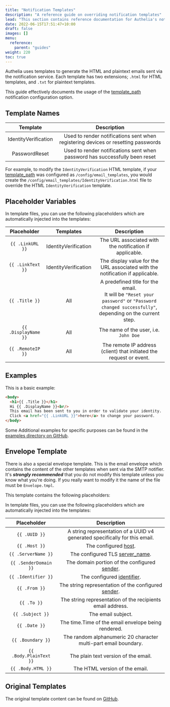 ```yaml
---
title: "Notification Templates"
description: "A reference guide on overriding notification templates"
lead: "This section contains reference documentation for Authelia's notification templates."
date: 2022-06-15T17:51:47+10:00
draft: false
images: []
menu:
  reference:
    parent: "guides"
weight: 220
toc: true
---
```


Authelia uses templates to generate the HTML and plaintext emails sent via the notification service. Each template has
two extensions; `.html` for HTML templates, and `.txt` for plaintext templates.

This guide effectively documents the usage of the
[template_path](../../configuration/notifications/introduction.md#template_path) notification configuration option.

## Template Names

|       Template       |                                    Description                                    |
|:--------------------:|:---------------------------------------------------------------------------------:|
| IdentityVerification | Used to render notifications sent when registering devices or resetting passwords |
|    PasswordReset     |    Used to render notifications sent when password has successfully been reset    |

For example, to modify the `IdentityVerification` HTML template, if your
[template_path](../../configuration/notifications/introduction.md#template_path) was configured as
`/config/email_templates`, you would create the `/config/email_templates/IdentityVerification.html` file to override the
HTML `IdentityVerification` template.

## Placeholder Variables

In template files, you can use the following placeholders which are automatically injected into the templates:

|     Placeholder      |      Templates       |                                                                  Description                                                                   |
|:--------------------:|:--------------------:|:----------------------------------------------------------------------------------------------------------------------------------------------:|
|   `{{ .LinkURL }}`   | IdentityVerification |                                            The URL associated with the notification if applicable.                                             |
|  `{{ .LinkText }}`   | IdentityVerification |                                 The display value for the URL associated with the notification if applicable.                                  |
|    `{{ .Title }}`    |         All          | A predefined title for the email. <br> It will be `"Reset your password"` or `"Password changed successfully"`, depending on the current step. |
| `{{ .DisplayName }}` |         All          |                                                     The name of the user, i.e. `John Doe`                                                      |
|  `{{ .RemoteIP }}`   |         All          |                                      The remote IP address (client) that initiated the request or event.                                       |

## Examples

This is a basic example:

```html
<body>
  <h1>{{ .Title }}</h1>
  Hi {{ .DisplayName }}<br/>
  This email has been sent to you in order to validate your identity.
  Click <a href="{{ .LinkURL }}">here</a> to change your password.
</body>
```

Some Additional examples for specific purposes can be found in the
[examples directory on GitHub](https://github.com/authelia/authelia/tree/master/examples/templates/notifications).

## Envelope Template

There is also a special envelope template. This is the email envelope which contains the content of the other templates
when sent via the SMTP notifier. It's *__strongly recommended__* that you do not modify this template unless you know
what you're doing. If you really want to modify it the name of the file must be `Envelope.tmpl`.

This template contains the following placeholders:

In template files, you can use the following placeholders which are automatically injected into the templates:

|       Placeholder       |                                 Description                                 |
|:-----------------------:|:---------------------------------------------------------------------------:|
|      `{{ .UUID }}`      | A string representation of a UUID v4 generated specifically for this email. |
|      `{{ .Host }}`      |                           The configured [host].                            |
|   `{{ .ServerName }}`   |                      The configured TLS [server_name].                      |
|  `{{ .SenderDomain }}`  |               The domain portion of the configured [sender].                |
|   `{{ .Identifier }}`   |                        The configured [identifier].                         |
|      `{{ .From }}`      |            The string representation of the configured [sender].            |
|       `{{ .To }}`       |         The string representation of the recipients email address.          |
|    `{{ .Subject }}`     |                             The email subject.                              |
|      `{{ .Date }}`      |             The time.Time of the email envelope being rendered.             |
|    `{{ .Boundary }}`    |       The random alphanumeric 20 character multi-part email boundary.       |
| `{{ .Body.PlainText }}` |                    The plain text version of the email.                     |
|   `{{ .Body.HTML }}`    |                       The HTML version of the email.                        |

## Original Templates

The original template content can be found on
[GitHub](https://github.com/authelia/authelia/tree/master/internal/templates/src/notification).

[host]: ../../configuration/notifications/smtp.md#host
[server_name]: ../../configuration/notifications/smtp.md#tls
[sender]: ../../configuration/notifications/smtp.md#sender
[identifier]: ../../configuration/notifications/smtp.md#identifier
